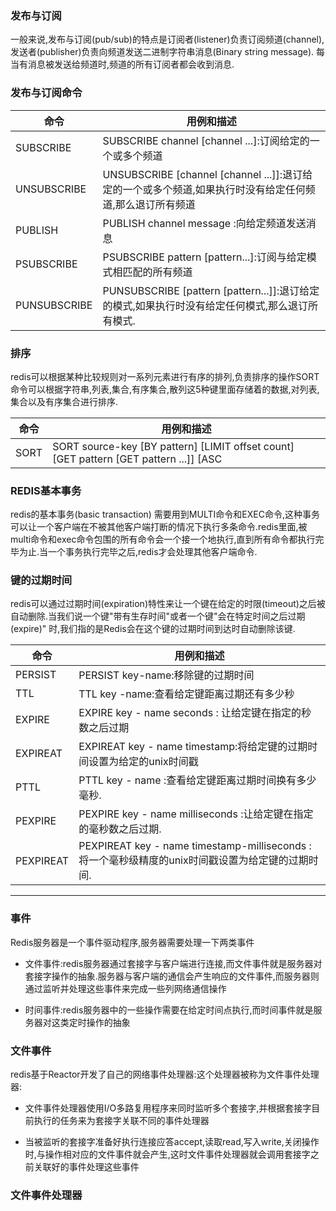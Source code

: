 ### 发布与订阅

一般来说,发布与订阅(pub/sub)的特点是订阅者(listener)负责订阅频道(channel),发送者(publisher)负责向频道发送二进制字符串消息(Binary string message).
每当有消息被发送给频道时,频道的所有订阅者都会收到消息.

### 发布与订阅命令

命令 | 用例和描述
--- | --- |
SUBSCRIBE | SUBSCRIBE channel [channel ...]:订阅给定的一个或多个频道
UNSUBSCRIBE | UNSUBSCRIBE [channel [channel ...]]:退订给定的一个或多个频道,如果执行时没有给定任何频道,那么退订所有频道
PUBLISH | PUBLISH channel message :向给定频道发送消息
PSUBSCRIBE |PSUBSCRIBE pattern [pattern...]:订阅与给定模式相匹配的所有频道
PUNSUBSCRIBE | PUNSUBSCRIBE [pattern [pattern...]]:退订给定的模式,如果执行时没有给定任何模式,那么退订所有模式.

### 排序

redis可以根据某种比较规则对一系列元素进行有序的排列,负责排序的操作SORT命令可以根据字符串,列表,集合,有序集合,散列这5种键里面存储着的数据,对列表,集合以及有序集合进行排序.

命令 | 用例和描述
--- | --- |
SORT | SORT source-key [BY pattern] [LIMIT offset count] [GET pattern [GET pattern ...]] [ASC|DESC] [ALPHA] [STORE dest-key]:根据给定的选项,对输入列表,集合或者有序集合进行排序,然后返回或者存储排序的结果.

### REDIS基本事务

redis的基本事务(basic transaction)
需要用到MULTI命令和EXEC命令,这种事务可以让一个客户端在不被其他客户端打断的情况下执行多条命令.redis里面,被multi命令和exec命令包围的所有命令会一个接一个地执行,直到所有命令都执行完毕为止.当一个事务执行完毕之后,redis才会处理其他客户端命令.

### 键的过期时间

redis可以通过过期时间(expiration)特性来让一个键在给定的时限(timeout)之后被自动删除.当我们说一个键"带有生存时间"或者一个键"会在特定时间之后过期(expire)"
时,我们指的是Redis会在这个键的过期时间到达时自动删除该键.

命令 | 用例和描述
--- | --- |
PERSIST | PERSIST key-name:移除键的过期时间
TTL | TTL key -name:查看给定键距离过期还有多少秒
EXPIRE | EXPIRE key - name seconds : 让给定键在指定的秒数之后过期
EXPIREAT | EXPIREAT key - name timestamp:将给定键的过期时间设置为给定的unix时间戳
PTTL | PTTL key - name :查看给定键距离过期时间换有多少毫秒.
PEXPIRE | PEXPIRE key - name milliseconds :让给定键在指定的毫秒数之后过期.
PEXPIREAT | PEXPIREAT key - name timestamp-milliseconds :将一个毫秒级精度的unix时间戳设置为给定键的过期时间.

---------

### 事件

Redis服务器是一个事件驱动程序,服务器需要处理一下两类事件

- 文件事件:redis服务器通过套接字与客户端进行连接,而文件事件就是服务器对套接字操作的抽象.服务器与客户端的通信会产生响应的文件事件,而服务器则通过监听并处理这些事件来完成一些列网络通信操作


- 时间事件:redis服务器中的一些操作需要在给定时间点执行,而时间事件就是服务器对这类定时操作的抽象

### 文件事件

redis基于Reactor开发了自己的网络事件处理器:这个处理器被称为文件事件处理器:

- 文件事件处理器使用I/O多路复用程序来同时监听多个套接字,并根据套接字目前执行的任务来为套接字关联不同的事件处理器

- 当被监听的套接字准备好执行连接应答accept,读取read,写入write,关闭操作时,与操作相对应的文件事件就会产生,这时文件事件处理器就会调用套接字之前关联好的事件处理这些事件

### 文件事件处理器
